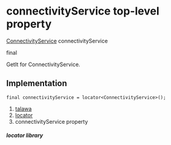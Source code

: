 
<div>

# connectivityService top-level property

</div>


[ConnectivityService](../services_third_party_service_connectivity_service/ConnectivityService-class.html)
connectivityService


final




GetIt for ConnectivityService.



## Implementation

``` language-dart
final connectivityService = locator<ConnectivityService>();
```







1.  [talawa](../index.html)
2.  [locator](../locator/)
3.  connectivityService property

##### locator library







